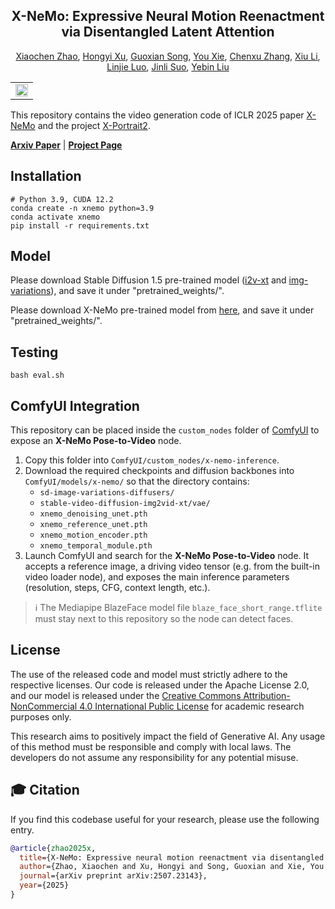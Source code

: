 <!-- # magic-edit.github.io -->

<p align="center">

  <h2 align="center">X-NeMo: Expressive Neural Motion Reenactment via Disentangled Latent Attention</h2>
  <p align="center">
                <a href="https://xiaochen-zhao.netlify.app/">Xiaochen Zhao</a>,
                <a href="https://hongyixu37.github.io/homepage/">Hongyi Xu</a>,
                <a href="https://guoxiansong.github.io/homepage/index.html">Guoxian Song</a>,
                <a href="https://scholar.google.com/citations?user=FV0eXhQAAAAJ&hl=en">You Xie</a>,
                <a href="https://zhangchenxu528.github.io/">Chenxu Zhang</a>,
                <a href="https://lixiulive.com/">Xiu Li</a>,
                <a href="http://linjieluo.com/">Linjie Luo</a>,
                <a href="https://scholar.google.com/citations?user=e4lel8QAAAAJ&hl=zh-CN">Jinli Suo</a>,
                <a href="http://www.liuyebin.com/">Yebin Liu</a>
    <!-- <br>
        <a href="https://arxiv.org/abs/2403.15931"><img src='https://img.shields.io/badge/arXiv-X--Portrait-red' alt='Paper PDF'></a>
        <a href='https://byteaigc.github.io/x-portrait/'><img src='https://img.shields.io/badge/Project_Page-X--Portrait-green' alt='Project Page'></a>
        <a href='https://youtu.be/VGxt5XghRdw'>
        <img src='https://img.shields.io/badge/YouTube-X--Portrait-rgb(255, 0, 0)' alt='Youtube'></a>
    <br> -->
  </p>
  
  <table align="center">
    <tr>
    <td>
      <img src="teaser.png" style="width: 100%;">
    </td>
    </tr>
  </table>
</p>

This repository contains the video generation code of ICLR 2025 paper [X-NeMo](https://openreview.net/pdf?id=ML8FH4s5Ts) and the project [X-Portrait2](https://byteaigc.github.io/X-Portrait2/).

[**Arxiv Paper**](https://arxiv.org/abs/2507.23143) | [**Project Page**](https://byteaigc.github.io/X-Portrait2/)

## Installation
```shell
# Python 3.9, CUDA 12.2
conda create -n xnemo python=3.9
conda activate xnemo
pip install -r requirements.txt
```

## Model
Please download Stable Diffusion 1.5 pre-trained model ([i2v-xt](https://huggingface.co/stabilityai/stable-video-diffusion-img2vid-xt) and [img-variations](https://huggingface.co/lambdalabs/sd-image-variations-diffusers)), and save it under "pretrained_weights/".

Please download X-NeMo pre-trained model from [here](https://drive.google.com/drive/folders/1RdjBYYbstO7SOchDg7oimoAwu03g_-mI?usp=sharing), and save it under "pretrained_weights/".

## Testing
```shell
bash eval.sh
```

## ComfyUI Integration

This repository can be placed inside the `custom_nodes` folder of [ComfyUI](https://github.com/comfyanonymous/ComfyUI) to expose an **X-NeMo Pose-to-Video** node.

1. Copy this folder into `ComfyUI/custom_nodes/x-nemo-inference`.
2. Download the required checkpoints and diffusion backbones into `ComfyUI/models/x-nemo/` so that the directory contains: 
   * `sd-image-variations-diffusers/`
   * `stable-video-diffusion-img2vid-xt/vae/`
   * `xnemo_denoising_unet.pth`
   * `xnemo_reference_unet.pth`
   * `xnemo_motion_encoder.pth`
   * `xnemo_temporal_module.pth`
3. Launch ComfyUI and search for the **X-NeMo Pose-to-Video** node. It accepts a reference image, a driving video tensor (e.g. from the built-in video loader node), and exposes the main inference parameters (resolution, steps, CFG, context length, etc.).

> ℹ️ The Mediapipe BlazeFace model file `blaze_face_short_range.tflite` must stay next to this repository so the node can detect faces.


## License
The use of the released code and model must strictly adhere to the respective licenses. Our code is released under the Apache License 2.0, and our model is released under the [Creative Commons Attribution-NonCommercial 4.0 International Public License](https://huggingface.co/ByteDance/InfiniteYou/blob/main/LICENSE) for academic research purposes only. 

This research aims to positively impact the field of Generative AI. Any usage of this method must be responsible and comply with local laws. The developers do not assume any responsibility for any potential misuse.

## 🎓 Citation
If you find this codebase useful for your research, please use the following entry.
```BibTeX
@article{zhao2025x,
  title={X-NeMo: Expressive neural motion reenactment via disentangled latent attention},
  author={Zhao, Xiaochen and Xu, Hongyi and Song, Guoxian and Xie, You and Zhang, Chenxu and Li, Xiu and Luo, Linjie and Suo, Jinli and Liu, Yebin},
  journal={arXiv preprint arXiv:2507.23143},
  year={2025}
}
```
